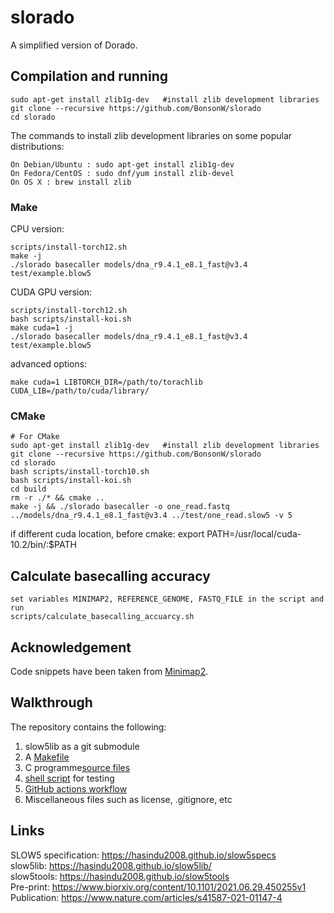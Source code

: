 # slorado

A simplified version of Dorado.

## Compilation and running

```
sudo apt-get install zlib1g-dev   #install zlib development libraries
git clone --recursive https://github.com/BonsonW/slorado
cd slorado
```

The commands to install zlib development libraries on some popular distributions:

```
On Debian/Ubuntu : sudo apt-get install zlib1g-dev
On Fedora/CentOS : sudo dnf/yum install zlib-devel
On OS X : brew install zlib
```

### Make

CPU version:

```
scripts/install-torch12.sh
make -j
./slorado basecaller models/dna_r9.4.1_e8.1_fast@v3.4 test/example.blow5
```

CUDA GPU version:
```
scripts/install-torch12.sh
bash scripts/install-koi.sh
make cuda=1 -j
./slorado basecaller models/dna_r9.4.1_e8.1_fast@v3.4 test/example.blow5
```

advanced options:
```
make cuda=1 LIBTORCH_DIR=/path/to/torachlib CUDA_LIB=/path/to/cuda/library/
```


### CMake

```
# For CMake
sudo apt-get install zlib1g-dev   #install zlib development libraries
git clone --recursive https://github.com/BonsonW/slorado
cd slorado
bash scripts/install-torch10.sh
bash scripts/install-koi.sh
cd build
rm -r ./* && cmake ..
make -j && ./slorado basecaller -o one_read.fastq ../models/dna_r9.4.1_e8.1_fast@v3.4 ../test/one_read.slow5 -v 5
```

if different cuda location, before cmake:
export PATH=/usr/local/cuda-10.2/bin/:$PATH



## Calculate basecalling accuracy
```
set variables MINIMAP2, REFERENCE_GENOME, FASTQ_FILE in the script and run
scripts/calculate_basecalling_accuarcy.sh
```

## Acknowledgement
Code snippets have been taken from [Minimap2](https://github.com/lh3/minimap2).

## Walkthrough

The repository contains the following:
1. slow5lib as a git submodule
1. A [Makefile](Makefile)
2. C programme[source files](src/)
3. [shell script](test/test.sh) for testing
4. [GitHub actions workflow](.github/workflows/c-cpp.yml)
5. Miscellaneous files such as license, .gitignore, etc


## Links

SLOW5 specification: https://hasindu2008.github.io/slow5specs<br/>
slow5lib: https://hasindu2008.github.io/slow5lib/<br/>
slow5tools: https://hasindu2008.github.io/slow5tools<br/>
Pre-print: https://www.biorxiv.org/content/10.1101/2021.06.29.450255v1<br/>
Publication: https://www.nature.com/articles/s41587-021-01147-4<br/>




